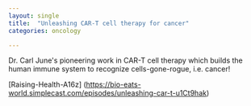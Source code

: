 ```yaml
---
layout: single
title:  "Unleashing CAR-T cell therapy for cancer"
categories: oncology

---
```

Dr. Carl June's pioneering work in CAR-T cell therapy which builds the human immune system to recognize cells-gone-rogue, i.e. cancer!

[Raising-Health-A16z] (https://bio-eats-world.simplecast.com/episodes/unleashing-car-t-u1Ct9hak)
